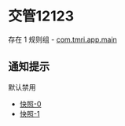 # 交管12123

存在 1 规则组 - [com.tmri.app.main](/src/apps/com.tmri.app.main.ts)

## 通知提示

默认禁用

- [快照-0](https://i.gkd.li/import/13315944)
- [快照-1](https://i.gkd.li/import/13779215)
